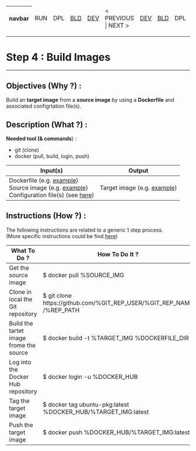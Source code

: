 <table>
    <thead>
        <tr>
            <th>navbar</th>
            <td>RUN</td>
            <td>DPL</td>
            <td><A href="https://github.com/babonet13/HostYourNode/tree/master/HowTo/2_InstallApplications">BLD</A></td>
            <td><A href="https://github.com/babonet13/HostYourNode/tree/master/HowTo/3_DefineDockerfiles">DEV</A></td>
            <td>< PREVIOUS | NEXT ></td>
            <td><A href="https://github.com/babonet13/HostYourNode/tree/master/HowTo/5_DeployContainers">DEV</A></td>
            <td><A href="https://github.com/babonet13/HostYourNode/tree/master/HowTo/5_DeployContainers">BLD</A></td>
            <td>DPL</td>
            <td>RUN</td>
            <th><A href="https://github.com/babonet13/HostYourNode/blob/master/Who/Profiles.md">profiles</A></th>
        </tr>
    </thead>
</table>

---
# Step 4 : Build Images
---

Objectives (Why ?) :
-
Build an __target image__ from a __source image__ by using a __Dockerfile__ and associated configrtation file(s). 

Description (What ?) :
-

__Needed tool (& commands__) : 
* git (clone)
* docker (pull, build, login, push)

<table>
    <thead>
        <tr>
            <th>Input(s)</th>
            <th>Output</th>
        </tr>
    </thead>
    <tbody>
        <tr>
        <td>Dockerfile (e.g. <A href="https://github.com/babonet13/HostYourNode/blob/master/Docker/bitcoind_pkg-ubuntu/Dockerfile">example</A>)</br>Source image (e.g. <A href="https://hub.docker.com/r/_/ubuntu/">example</A>)</br>Configuration file(s) (see <A href="https://github.com/babonet13/HostYourNode/blob/master/Docker/bitcoind_pkg-ubuntu/bitcoin.conf">here</A>)</td>
        <td>Target image (e.g. <A href="https://hub.docker.com/r/hostyournode/bitcoind_pkg-ubuntu_arm32v7/">example</A>)</td>
        </tr>
    </tbody>
</table>

Instructions (How ?) :
--
The following instructions are related to a generic 1 step process.  
(More specific instructions could be find <A href="https://github.com/babonet13/HostYourNode/tree/master/Docker/bitcoind_pkg-ubuntu">here</A>)
<table>
    <thead>
        <tr>
            <th>What To Do ?</th>
            <th>How To Do It ?</th>
            <th>Example</th>
        </tr>
    </thead>
    <tbody>
        <tr>
            <td>Get the source image</td>
            <td>$ docker pull %SOURCE_IMG</td>
            <td>$ docker pull ubuntu</td>
        </tr>
        <tr>
            <td>Clone in local the Git repository</td>
            <td>$ git clone https://github.com/%GIT_REP_USER/%GIT_REP_NAME /%REP_PATH</td>
            <td>$ git clone https://github.com/babonet13/HostYourNode /HostYourNode</td>
        </tr>
        <tr>
            <td>Build the tartet image frome the source</td>
            <td>$ docker build -t %TARGET_IMG %DOCKERFILE_DIR</td>
            <td>$ docker build -t ubuntu-pkg /HostYourNode/Docker/ubuntu-pkg</td>
        </tr>
        <tr>
            <td>Log into the Docker Hub repository</td>
            <td>$ docker login -u %DOCKER_HUB</td>
            <td>$ docker login -u hostyournode</td>
        </tr>
        <tr>
            <td>Tag the target image</td>
            <td>$ docker tag ubuntu-pkg:latest %DOCKER_HUB/%TARGET_IMG:latest</td>
            <td>$ docker tag ubuntu-pkg:latest hostyournode/ubuntu-pkg:latest</td>
        </tr>
        <tr>
            <td>Push the target image</td>
            <td>$ docker push %DOCKER_HUB/%TARGET_IMG:latest</td>
            <td>$ docker push hostyournode/ubuntu-pkg:latest</td>
        </tr>
    </tbody>
</table>

